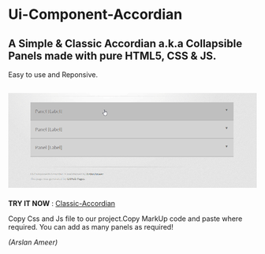 # Ui-Component-Accordian
## A Simple & Classic Accordian a.k.a Collapsible Panels made with pure HTML5, CSS & JS. 

Easy to use and Reponsive.

![](assets/images/accordianDemo.gif)
----------------------------------------------------------------
**TRY IT NOW** : [Classic-Accordian](https://arslanameer.github.io/Ui-Component-Accordian/)

Copy Css and Js file to our project.Copy MarkUp code and paste where required.
You can add as many panels as required!

_(Arslan Ameer)_
